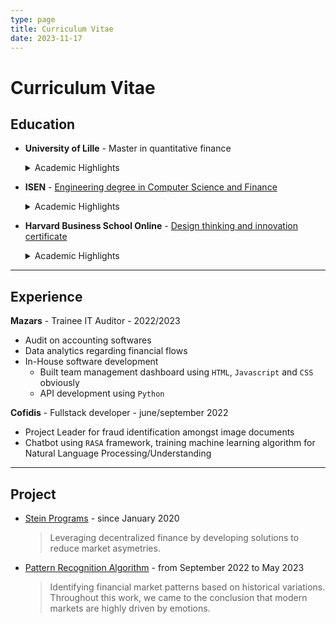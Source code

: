 ```yaml
---
type: page
title: Curriculum Vitae
date: 2023-11-17
---
```


# Curriculum Vitae

## Education

- **University of Lille** - Master in quantitative finance
    <details>
    <summary>Academic Highlights</summary>

    - Asset pricing and hedging derivatives (Black & Scholes model, brownian movements and stochastic equations)
    - Empirical methods (diff in diff regression)
    - Financial theory
    - Machine Learning / Deep Learning (Keras - Tensorflow)
    - TimeSeries (financial forecasts, moving average)
    - Hot-Topics in finance (blockchain, cryptocurrency, peer to peer lending) 
    - Ethic in finance (ESG reporting)

</details>

- **ISEN** - [Engineering degree in Computer Science and Finance](https://www.junia.com/fr/attestation-diplome/?key=47A5BAB26D3444DCB990861A9BAAA7F724A43A990687B4D7CFDE551DE5C9C3FAMmllYkdRc0dRUk4wd011WnNZc3Q1cjVCc3ovQjlYbHNBM3o2T3ZpSXBzb25KYk5I) 
    <details>
    <summary>Academic Highlights</summary>

    **5th year**
    - Behavioral Finance
    - International Finance
    - Futures Markets
    - Business Valuation
    - Treasury Management
    - Banking Management
    - Real Estate Investment (Pinel law, taxation, etc.)
    - Wealth Management (legal aspects)
    - Business Succession (Owner Buy Out system, ...)
    - Derivative Products (Bonds, forward contracts, futures)

    **4th year**
    - AI development
    - Programming Language basic understanding : 
        - Android using `Java`, `Kotlin`
        - `HTML`, `CSS` and `Javascript`
        - `PHP`
    - Network architecture
    - Digital Marketing

    **3rd year**
    - Quantum physics (Schrodinger equations, cristal atomic composition and others that I don't quite remember)
    - Electronics (`Assembly` coding FPGA, sound systems with filters and equations)
    - Applied mathematics with statistics

    **2nd year**
    - Physics: Fluid mechanics, MATLAB visualization
    - Mathematics: Brownian motion, Taylor expansions, ...
    - Engineering Sciences: Connections, 3D design, force calculations
    - Algorithmic Development: Python

    **1st year**
    - Math Sup (Mathematics Foundation Year)
    - Engineering Sciences
    - Project Management

</details>

- **Harvard Business School Online** - [Design thinking and innovation certificate](https://online.hbs.edu/verify-certificate?dvid=POUWSQFC)
    <details>
    <summary>Academic Highlights</summary>

    - SIT (Systematic Inventive thinking)
    </details>

---

## Experience

**Mazars** - Trainee IT Auditor - 2022/2023

- Audit on accounting softwares
- Data analytics regarding financial flows
- In-House software development
    - Built team management dashboard using `HTML`, `Javascript` and `CSS` obviously  
    - API development using `Python`

**Cofidis** - Fullstack developer - june/september 2022
- Project Leader for fraud identification amongst image documents
- Chatbot using `RASA` framework, training machine learning algorithm for Natural Language Processing/Understanding

---

## Project

- [Stein Programs](https://github.com/SteinPrograms) - since January 2020

    > Leveraging decentralized finance by developing solutions to reduce market asymetries.

- [Pattern Recognition Algorithm](https://github.com/FinancialForecastingProject) - from September 2022 to May 2023

    > Identifying financial market patterns based on historical variations. Throughout this work, we came to the conclusion that modern markets are highly driven by emotions.
